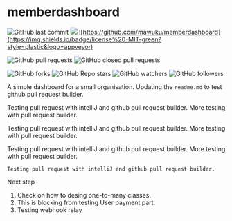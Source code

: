 # memberdashboard
![GitHub last commit](https://img.shields.io/github/last-commit/mawuku/memberdashboard)
![](https://img.shields.io/badge/visibility-public-orange?style=plastic&logo=appveyor)
![https://github.com/mawuku/memberdashboard](https://img.shields.io/badge/license%20-MIT-green?style=plastic&logo=appveyor)

![GitHub pull requests](https://img.shields.io/github/issues-pr/mawuku/memberdashboard?style=plastic)
![GitHub closed pull requests](https://img.shields.io/github/issues-pr-closed/mawuku/memberdashboard)


![GitHub forks](https://img.shields.io/github/forks/mawuku/memberdashboard?style=social)
![GitHub Repo stars](https://img.shields.io/github/stars/mawuku/memberdashboard?style=social)
![GitHub watchers](https://img.shields.io/github/watchers/mawuku/memberdashboard?style=social)
![GitHub followers](https://img.shields.io/github/followers/mawuku?style=social)


A simple dashboard for a small organisation. 
Updating the `readme.md` to test github pull request builder.

Testing pull request with intelliJ and github pull request builder.
More testing with pull request builder.

Testing pull request with intelliJ and github pull request builder.
More testing with pull request builder.

Testing pull request with intelliJ and github pull request builder.
More testing with pull request builder.

```
Testing pull request with intelliJ and github pull request builder.
```
Next step

1. Check on how to desing one-to-many classes. 
2. This is blocking from testing User payment part.
3. Testing webhook relay
